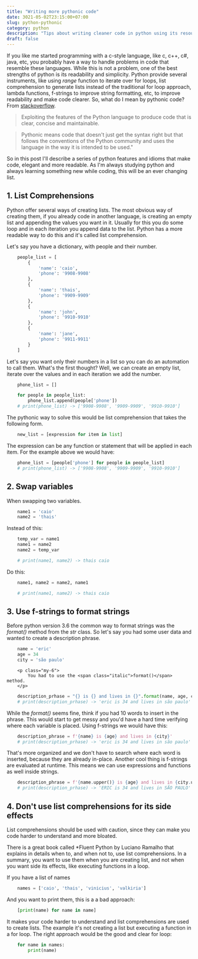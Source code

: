 ```yaml
---
title: "Writing more pythonic code"
date: 3021-05-02T23:15:00+07:00
slug: python-pythonic
category: python
description: "Tips about writing cleaner code in python using its resources for a more pythonic approach"
draft: false
---
```



If you like me started programming with a c-style language, like c, c++, c#, java, etc, you probably have a way to handle problems in
code that resemble these languages. While this is not a problem, one of the best strengths of python is its readability and simplicity.
Python provide several instruments, like using *range* function to iterate over for loops, list comprehension
to generate lists instead of the traditional for loop approach, lambda functions, f-strings to improve string formatting, etc, to improve
readability and make code clearer.
So, what do I mean by pythonic code? From [stackoverflow](https://stackoverflow.com/questions/25011078/what-does-pythonic-mean#:~:text=Loading%20when%20this%20answer%20was,is%20intended%20to%20be%20used).


> Exploiting the features of the Python language to produce code that is clear, concise and maintainable.

> Pythonic means code that doesn't just get the syntax right but that follows the conventions of the Python community and uses the language in the way it is intended to be used."

So in this post I'll describe a series of python features and idioms that make code, elegant and more readable. As I'm always studying python
and always learning something new while coding, this will be an ever changing list.

## 1. List Comprehensions

Python offer several ways of creating lists. The most obvious way of creating them, if you already code in another language, is
creating an empty list and appending the values you want in it. Usually for this you do some loop and in each iteration you append
data to the list. Python has a more readable way to do this and it's called list comprehension.

Let's say you have a dictionary, with people and their number.

```python
    people_list = [
        {
            'name': 'caio',
            'phone': '9908-9908'
        },
        {
            'name': 'thais',
            'phone': '9909-9909'
        },
        {
            'name': 'john',
            'phone': '9910-9910'
        },
        {
            'name': 'jane',
            'phone': '9911-9911'
        }
    ]
```

Let's say you want only their numbers in a list so you can do an automation to call them. What's the first thought? Well, we can create an empty
list, iterate over the values and in each iteration we add the number.

```python
    phone_list = []

    for people in people_list:
        phone_list.append(people['phone'])
    # print(phone_list) -> ['9908-9908', '9909-9909', '9910-9910']
```

The pythonic way to solve this would be list comprehension that takes the following form.

```python
    new_list = [expression for item in list]
```

The expression can be any function or statement that will be applied in each item. For the example above we would have:

```python
    phone_list = [people['phone'] for people in people_list]
    # print(phone_list) -> ['9908-9908', '9909-9909', '9910-9910']
```

## 2. Swap variables

When swapping two variables.

```python
    name1 = 'caio'
    name2 = 'thais'
```

Instead of this:

```python
    temp_var = name1
    name1 = name2
    name2 = temp_var

    # print(name1, name2) -> thais caio
```
            
Do this:
```python
    name1, name2 = name2, name1

    # print(name1, name2) -> thais caio
```


## 3. Use f-strings to format strings</h2>

Before python version 3.6 the common way to format strings was the *format()* method from the *str* class.
So let's say you had some user data and wanted to create a description phrase.

```python
    name = 'eric'
    age = 34
    city = 'são paulo'
```
        <p class="my-6">
            You had to use the <span class="italic">format()</span> method.
        </p>
```python
    description_prhase = "{} is {} and lives in {}".format(name, age, city)
    # print(description_prhase) -> 'eric is 34 and lives in são paulo'
```

While the *format()* seems fine, think if you had 10 words to insert in the phrase. This would start to get messy
and you'd have a hard time verifying where each variable is placed. Using f-strings we would have this:

```python
    description_phrase = f'{name} is {age} and lives in {city}'
    # print(description_prhase) -> 'eric is 34 and lives in são paulo'
```

That's more organized and we don't have to search where each word is inserted, because they are already in-place. Another cool thing is
f-strings are evaluated at runtime. This means we can use expressions and functions as well inside strings.

```python
    description_phrase = f'{name.upper()} is {age} and lives in {city.upper()}'
    # print(description_prhase) -> 'ERIC is 34 and lives in SÃO PAULO'
```


## 4. Don't use list comprehensions for its side effects

List comprehensions should be used with caution, since they can make you code harder to understand and more bloated.

There is a great book called *Fluent Python by Luciano Ramalho that explains in details when to,
and when not to, use list comprehensions. In a summary, you want to use them when you are creating list, and not when you want side
its effects, like executing functions in a loop.

If you have a list of names

```python
    names = ['caio', 'thais', 'vinicius', 'valkiria']
```

And you want to print them, this is a a bad approach:

```python
    [print(name) for name in name]
```

It makes your code harder to understand and list comprehensions are used to create lists. The example it's not creating
a list but executing a function in a for loop. The right approach would be the good and clear for loop:

```python
    for name in names:
        print(name)
```

